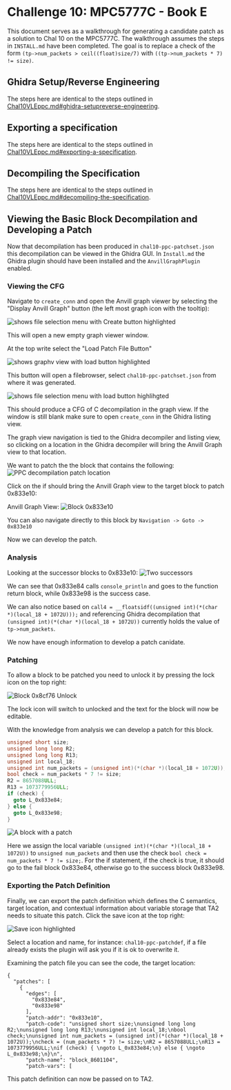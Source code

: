 # Challenge 10: MPC5777C - Book E

This document serves as a walkthrough for generating a candidate
patch as a solution to Chal 10 on the MPC5777C. The walkthrough assumes the steps in `INSTALL.md` have been completed. The goal is to replace a check of the form `(tp->num_packets > ceil((float)size/7)` with `((tp->num_packets * 7) != size)`.

## Ghidra Setup/Reverse Engineering

The steps here are identical to the steps outlined in [Chal10VLEppc.md#ghidra-setupreverse-engineering](Chal10VLEppc.md#ghidra-setupreverse-engineering).

## Exporting a specification

The steps here are identical to the steps outlined in [Chal10VLEppc.md#exporting-a-specification](Chal10VLEppc.md#exporting-a-specification).

## Decompiling the Specification

The steps here are identical to the steps outlined in [Chal10VLEppc.md#decompiling-the-specification](Chal10VLEppc.md#decompiling-the-specification).

## Viewing the Basic Block Decompilation and Developing a Patch

Now that decompilation has been produced in `chal10-ppc-patchset.json` this decompilation can be viewed in the Ghidra GUI. In `Install.md` the Ghidra plugin should have been installed and the `AnvillGraphPlugin` enabled.

### Viewing the CFG

Navigate to `create_conn` and open the Anvill graph viewer by selecting the "Display Anvill Graph" button (the left most graph icon with the tooltip):

![shows file selection menu with Create button highlighted](resources/AnvillGraphButton.png)

This will open a new empty graph viewer window.

At the top write select the "Load Patch File Button"

![shows graphv view with load button highlighted](resources/AddPatchDef.png)

This button will open a filebrowser, select `chal10-ppc-patchset.json` from where it was generated.

![shows file selection menu with load button highlihgted](resources/SelectPatchFile.png)

This should produce a CFG of C decompilation in the graph view. If the window is still blank make sure to open `create_conn` in the Ghidra listing view.

The graph view navigation is tied to the Ghidra decompiler and listing view, so clicking on a location in the Ghidra decompiler will bring the Anvill Graph view to that location.

We want to patch the the block that contains the following:
![PPC decompilation patch location](resources/ppc-vle-decompilation-block.png)

Click on the if should bring the Anvill Graph view to the target block to patch 0x833e10:

Anvill Graph View:
![Block 0x833e10](resources/ppc-graph-block.png)

You can also navigate directly to this block by `Navigation -> Goto -> 0x833e10`

Now we can develop the patch.

### Analysis

Looking at the successor blocks to 0x833e10:
![Two successors](resources/ppc-graph-block.png)

We can see that 0x833e84 calls `console_println` and goes to the function return block, while 0x833e98 is the success case.

We can also notice based on `call4 = __floatsidf((unsigned int)(*(char *)(local_18 + 1072U)));` and referencing Ghidra decompilation that `(unsigned int)(*(char *)(local_18 + 1072U))` currently holds the value of `tp->num_packets`. 

We now have enough information to develop a patch canidate.

### Patching

To allow a block to be patched you need to unlock it by pressing the lock icon on the top right:

![Block 0x8cf76 Unlock](resources/ppc-block-unlock.png)

The lock icon will switch to unlocked and the text for the block will now be editable.

With the knowledge from analysis we can develop a patch for this block.

```c
unsigned short size;
unsigned long long R2;
unsigned long long R13;
unsigned int local_18;
unsigned int num_packets = (unsigned int)(*(char *)(local_18 + 1072U));
bool check = num_packets * 7 != size;
R2 = 8657088ULL;
R13 = 1073779956ULL;
if (check) { 
  goto L_0x833e84;
} else { 
  goto L_0x833e98;
}
```

![A block with a patch](resources/ppc-block-patch.png)

Here we assign the local variable `(unsigned int)(*(char *)(local_18 + 1072U))` to `unsigned num_packets` and then use the check `bool check = num_packets * 7 != size;`.
For the if statement, if the check is true, it should go to the fail block 0x833e84, otherwise go to the success block 0x833e98.

### Exporting the Patch Definition

Finally, we can export the patch definition which defines the C semantics, target location, and contextual information about variable storage that TA2 needs to situate this patch. Click the save icon at the top right:

![Save icon highlighted](resources/SaveIcon.png)

Select a location and name, for instance: `chal10-ppc-patchdef`, if a file already exists the plugin will ask you if it is ok to overwrite it.

Examining the patch file you can see the code, the target location:
```
{
  "patches": [
    {
      "edges": [
        "0x833e84",
        "0x833e98"
      ],
      "patch-addr": "0x833e10",
      "patch-code": "unsigned short size;\nunsigned long long R2;\nunsigned long long R13;\nunsigned int local_18;\nbool check;\nunsigned int num_packets = (unsigned int)(*(char *)(local_18 + 1072U));\ncheck = (num_packets * 7) != size;\nR2 = 8657088ULL;\nR13 = 1073779956ULL;\nif (check) { \ngoto L_0x833e84;\n} else { \ngoto L_0x833e98;\n}\n",
      "patch-name": "block_8601104",
      "patch-vars": [
```

This patch definition can now be passed on to TA2.
